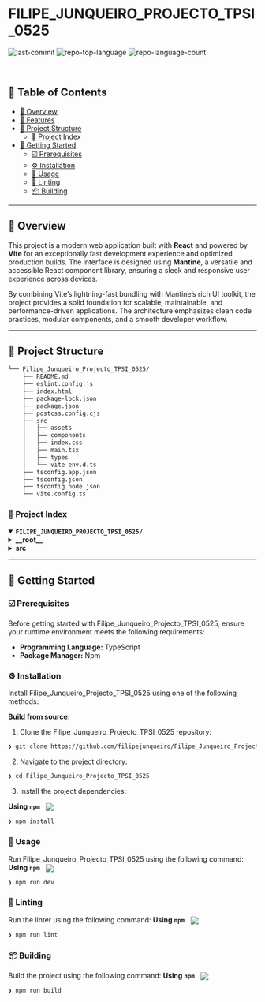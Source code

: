 <div align="left" style="position: relative;">
  <h1>FILIPE_JUNQUEIRO_PROJECTO_TPSI_0525</h1>
  <p align="left">
    <img src="https://img.shields.io/github/last-commit/filipejunqueiro/Filipe_Junqueiro_Projecto_TPSI_0525?style=default&logo=git&logoColor=white&color=0080ff" alt="last-commit">
    <img src="https://img.shields.io/github/languages/top/filipejunqueiro/Filipe_Junqueiro_Projecto_TPSI_0525?style=default&color=0080ff" alt="repo-top-language">
    <img src="https://img.shields.io/github/languages/count/filipejunqueiro/Filipe_Junqueiro_Projecto_TPSI_0525?style=default&color=0080ff" alt="repo-language-count">
  </p>
</div>

<br clear="right">

## 🔗 Table of Contents

- [📍 Overview](#📍-overview)
- [👾 Features](#👾-features)
- [📁 Project Structure](#📁-project-structure)
  - [📂 Project Index](#📂-project-index)
- [🚀 Getting Started](#🚀-getting-started)
  - [☑️ Prerequisites](#☑️-prerequisites)
  - [⚙️ Installation](#⚙️-installation)
  - [🤖 Usage](#🤖-usage)
  - [🧪 Linting](#🧪-linting)
  - [📦 Building](#📦-building)

---

## 📍 Overview

<p> This project is a modern web application built with <strong>React</strong> and powered by <strong>Vite</strong> for an exceptionally fast development experience and optimized production builds. The interface is designed using <strong>Mantine</strong>, a versatile and accessible React component library, ensuring a sleek and responsive user experience across devices.

By combining Vite’s lightning-fast bundling with Mantine’s rich UI toolkit, the project provides a solid foundation for scalable, maintainable, and performance-driven applications. The architecture emphasizes clean code practices, modular components, and a smooth developer workflow.

</p>

---

## 📁 Project Structure

```sh
└── Filipe_Junqueiro_Projecto_TPSI_0525/
    ├── README.md
    ├── eslint.config.js
    ├── index.html
    ├── package-lock.json
    ├── package.json
    ├── postcss.config.cjs
    ├── src
    │   ├── assets
    │   ├── components
    │   ├── index.css
    │   ├── main.tsx
    │   ├── types
    │   └── vite-env.d.ts
    ├── tsconfig.app.json
    ├── tsconfig.json
    ├── tsconfig.node.json
    └── vite.config.ts
```

### 📂 Project Index

<details open>
	<summary><b><code>FILIPE_JUNQUEIRO_PROJECTO_TPSI_0525/</code></b></summary>
	<details>
		<summary><b>__root__</b></summary>
		<blockquote>
			<table>
			<tr>
				<td><b><a href='https://github.com/filipejunqueiro/Filipe_Junqueiro_Projecto_TPSI_0525/blob/master/tsconfig.node.json'>tsconfig.node.json</a></b></td>
				<td></td>
			</tr>
			<tr>
				<td><b><a href='https://github.com/filipejunqueiro/Filipe_Junqueiro_Projecto_TPSI_0525/blob/master/package-lock.json'>package-lock.json</a></b></td>
				<td></td>
			</tr>
			<tr>
				<td><b><a href='https://github.com/filipejunqueiro/Filipe_Junqueiro_Projecto_TPSI_0525/blob/master/tsconfig.json'>tsconfig.json</a></b></td>
				<td></td>
			</tr>
			<tr>
				<td><b><a href='https://github.com/filipejunqueiro/Filipe_Junqueiro_Projecto_TPSI_0525/blob/master/tsconfig.app.json'>tsconfig.app.json</a></b></td>
				<td></td>
			</tr>
			<tr>
				<td><b><a href='https://github.com/filipejunqueiro/Filipe_Junqueiro_Projecto_TPSI_0525/blob/master/package.json'>package.json</a></b></td>
				<td></td>
			</tr>
			<tr>
				<td><b><a href='https://github.com/filipejunqueiro/Filipe_Junqueiro_Projecto_TPSI_0525/blob/master/vite.config.ts'>vite.config.ts</a></b></td>
				<td></td>
			</tr>
			<tr>
				<td><b><a href='https://github.com/filipejunqueiro/Filipe_Junqueiro_Projecto_TPSI_0525/blob/master/index.html'>index.html</a></b></td>
				<td></td>
			</tr>
			<tr>
				<td><b><a href='https://github.com/filipejunqueiro/Filipe_Junqueiro_Projecto_TPSI_0525/blob/master/postcss.config.cjs'>postcss.config.cjs</a></b></td>
				<td></td>
			</tr>
			<tr>
				<td><b><a href='https://github.com/filipejunqueiro/Filipe_Junqueiro_Projecto_TPSI_0525/blob/master/eslint.config.js'>eslint.config.js</a></b></td>
				<td></td>
			</tr>
			</table>
		</blockquote>
	</details>
	<details>
		<summary><b>src</b></summary>
		<blockquote>
			<table>
			<tr>
				<td><b><a href='https://github.com/filipejunqueiro/Filipe_Junqueiro_Projecto_TPSI_0525/blob/master/src/main.tsx'>main.tsx</a></b></td>
				<td></td>
			</tr>
			<tr>
				<td><b><a href='https://github.com/filipejunqueiro/Filipe_Junqueiro_Projecto_TPSI_0525/blob/master/src/index.css'>index.css</a></b></td>
				<td></td>
			</tr>
			<tr>
				<td><b><a href='https://github.com/filipejunqueiro/Filipe_Junqueiro_Projecto_TPSI_0525/blob/master/src/vite-env.d.ts'>vite-env.d.ts</a></b></td>
				<td></td>
			</tr>
			</table>
			<details>
				<summary><b>types</b></summary>
				<blockquote>
					<table>
					<tr>
						<td><b><a href='https://github.com/filipejunqueiro/Filipe_Junqueiro_Projecto_TPSI_0525/blob/master/src/types/HeaderProps.ts'>HeaderProps.ts</a></b></td>
						<td></td>
					</tr>
					<tr>
						<td><b><a href='https://github.com/filipejunqueiro/Filipe_Junqueiro_Projecto_TPSI_0525/blob/master/src/types/ProjectCardProps.ts'>ProjectCardProps.ts</a></b></td>
						<td></td>
					</tr>
					<tr>
						<td><b><a href='https://github.com/filipejunqueiro/Filipe_Junqueiro_Projecto_TPSI_0525/blob/master/src/types/Component.ts'>Component.ts</a></b></td>
						<td></td>
					</tr>
					</table>
				</blockquote>
			</details>
			<details>
				<summary><b>components</b></summary>
				<blockquote>
					<details>
						<summary><b>About</b></summary>
						<blockquote>
							<table>
							<tr>
								<td><b><a href='https://github.com/filipejunqueiro/Filipe_Junqueiro_Projecto_TPSI_0525/blob/master/src/components/About/About.module.css'>About.module.css</a></b></td>
								<td></td>
							</tr>
							<tr>
								<td><b><a href='https://github.com/filipejunqueiro/Filipe_Junqueiro_Projecto_TPSI_0525/blob/master/src/components/About/About.tsx'>About.tsx</a></b></td>
								<td></td>
							</tr>
							</table>
						</blockquote>
					</details>
					<details>
						<summary><b>Header</b></summary>
						<blockquote>
							<table>
							<tr>
								<td><b><a href='https://github.com/filipejunqueiro/Filipe_Junqueiro_Projecto_TPSI_0525/blob/master/src/components/Header/Header.module.css'>Header.module.css</a></b></td>
								<td></td>
							</tr>
							<tr>
								<td><b><a href='https://github.com/filipejunqueiro/Filipe_Junqueiro_Projecto_TPSI_0525/blob/master/src/components/Header/Header.tsx'>Header.tsx</a></b></td>
								<td></td>
							</tr>
							</table>
						</blockquote>
					</details>
					<details>
						<summary><b>App</b></summary>
						<blockquote>
							<table>
							<tr>
								<td><b><a href='https://github.com/filipejunqueiro/Filipe_Junqueiro_Projecto_TPSI_0525/blob/master/src/components/App/App.module.css'>App.module.css</a></b></td>
								<td></td>
							</tr>
							<tr>
								<td><b><a href='https://github.com/filipejunqueiro/Filipe_Junqueiro_Projecto_TPSI_0525/blob/master/src/components/App/App.tsx'>App.tsx</a></b></td>
								<td></td>
							</tr>
							</table>
						</blockquote>
					</details>
					<details>
						<summary><b>Footer</b></summary>
						<blockquote>
							<table>
							<tr>
								<td><b><a href='https://github.com/filipejunqueiro/Filipe_Junqueiro_Projecto_TPSI_0525/blob/master/src/components/Footer/Footer.tsx'>Footer.tsx</a></b></td>
								<td></td>
							</tr>
							<tr>
								<td><b><a href='https://github.com/filipejunqueiro/Filipe_Junqueiro_Projecto_TPSI_0525/blob/master/src/components/Footer/Footer.module.css'>Footer.module.css</a></b></td>
								<td></td>
							</tr>
							</table>
						</blockquote>
					</details>
					<details>
						<summary><b>Projects</b></summary>
						<blockquote>
							<table>
							<tr>
								<td><b><a href='https://github.com/filipejunqueiro/Filipe_Junqueiro_Projecto_TPSI_0525/blob/master/src/components/Projects/ProjectSlides.ts'>ProjectSlides.ts</a></b></td>
								<td></td>
							</tr>
							<tr>
								<td><b><a href='https://github.com/filipejunqueiro/Filipe_Junqueiro_Projecto_TPSI_0525/blob/master/src/components/Projects/Projects.module.css'>Projects.module.css</a></b></td>
								<td></td>
							</tr>
							<tr>
								<td><b><a href='https://github.com/filipejunqueiro/Filipe_Junqueiro_Projecto_TPSI_0525/blob/master/src/components/Projects/Projects.tsx'>Projects.tsx</a></b></td>
								<td></td>
							</tr>
							</table>
						</blockquote>
					</details>
				</blockquote>
			</details>
		</blockquote>
	</details>
</details>

---

## 🚀 Getting Started

### ☑️ Prerequisites

Before getting started with Filipe_Junqueiro_Projecto_TPSI_0525, ensure your runtime environment meets the following requirements:

- **Programming Language:** TypeScript
- **Package Manager:** Npm

### ⚙️ Installation

Install Filipe_Junqueiro_Projecto_TPSI_0525 using one of the following methods:

**Build from source:**

1. Clone the Filipe_Junqueiro_Projecto_TPSI_0525 repository:

```sh
❯ git clone https://github.com/filipejunqueiro/Filipe_Junqueiro_Projecto_TPSI_0525
```

2. Navigate to the project directory:

```sh
❯ cd Filipe_Junqueiro_Projecto_TPSI_0525
```

3. Install the project dependencies:

**Using `npm`** &nbsp; [<img align="center" src="https://img.shields.io/badge/npm-CB3837.svg?style={badge_style}&logo=npm&logoColor=white" />](https://www.npmjs.com/)

```sh
❯ npm install
```

### 🤖 Usage

Run Filipe_Junqueiro_Projecto_TPSI_0525 using the following command:
**Using `npm`** &nbsp; [<img align="center" src="https://img.shields.io/badge/npm-CB3837.svg?style={badge_style}&logo=npm&logoColor=white" />](https://www.npmjs.com/)

```sh
❯ npm run dev
```

### 🧪 Linting

Run the linter using the following command:
**Using `npm`** &nbsp; [<img align="center" src="https://img.shields.io/badge/npm-CB3837.svg?style={badge_style}&logo=npm&logoColor=white" />](https://www.npmjs.com/)

```sh
❯ npm run lint
```

### 📦 Building

Build the project using the following command:
**Using `npm`** &nbsp; [<img align="center" src="https://img.shields.io/badge/npm-CB3837.svg?style={badge_style}&logo=npm&logoColor=white" />](https://www.npmjs.com/)

```sh
❯ npm run build
```
